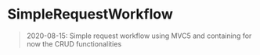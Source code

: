 # SimpleRequestWorkflow

> 2020-08-15: Simple request workflow using MVC5 and containing for now the CRUD functionalities
